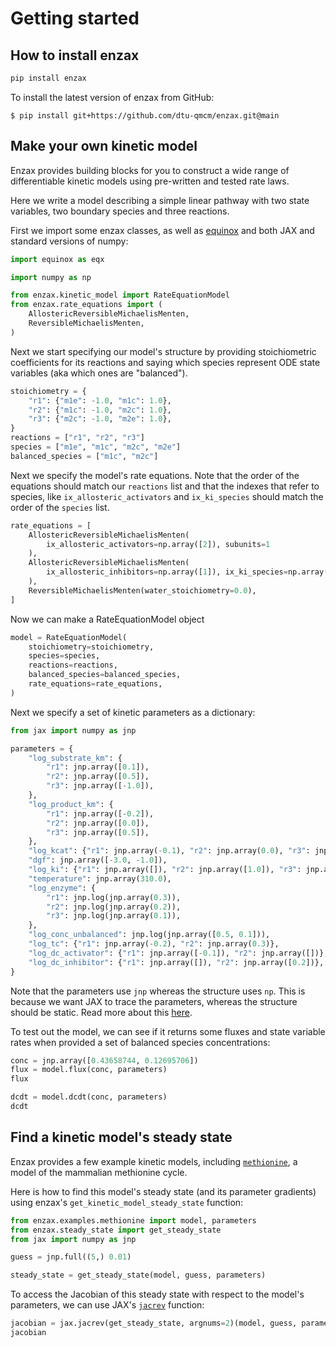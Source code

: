 # Getting started

## How to install enzax

```sh
pip install enzax
```

To install the latest version of enzax from GitHub:

```
$ pip install git+https://github.com/dtu-qmcm/enzax.git@main
```

## Make your own kinetic model

Enzax provides building blocks for you to construct a wide range of differentiable kinetic models using pre-written and tested rate laws.

Here we write a model describing a simple linear pathway with two state variables, two boundary species and three reactions.

First we import some enzax classes, as well as [equinox](https://github.com/patrick-kidger/equinox) and both JAX and standard versions of numpy:

```python
import equinox as eqx

import numpy as np

from enzax.kinetic_model import RateEquationModel
from enzax.rate_equations import (
    AllostericReversibleMichaelisMenten,
    ReversibleMichaelisMenten,
)

```

Next we start specifying our model's structure by providing stoichiometric coefficients for its reactions and saying which species represent ODE state variables (aka which ones are "balanced").

```python
stoichiometry = {
    "r1": {"m1e": -1.0, "m1c": 1.0},
    "r2": {"m1c": -1.0, "m2c": 1.0},
    "r3": {"m2c": -1.0, "m2e": 1.0},
}
reactions = ["r1", "r2", "r3"]
species = ["m1e", "m1c", "m2c", "m2e"]
balanced_species = ["m1c", "m2c"]
```

Next we specify the model's rate equations. Note that the order of the equations should match our `reactions` list and that the indexes that refer to species, like `ix_allosteric_activators` and `ix_ki_species` should match the order of the `species` list.

```python
rate_equations = [
    AllostericReversibleMichaelisMenten(
        ix_allosteric_activators=np.array([2]), subunits=1
    ),
    AllostericReversibleMichaelisMenten(
        ix_allosteric_inhibitors=np.array([1]), ix_ki_species=np.array([1])
    ),
    ReversibleMichaelisMenten(water_stoichiometry=0.0),
]
```

Now we can make a RateEquationModel object

```python
model = RateEquationModel(
    stoichiometry=stoichiometry,
    species=species,
    reactions=reactions,
    balanced_species=balanced_species,
    rate_equations=rate_equations,
)

```

Next we specify a set of kinetic parameters as a dictionary:

```python
from jax import numpy as jnp

parameters = {
    "log_substrate_km": {
        "r1": jnp.array([0.1]),
        "r2": jnp.array([0.5]),
        "r3": jnp.array([-1.0]),
    },
    "log_product_km": {
        "r1": jnp.array([-0.2]),
        "r2": jnp.array([0.0]),
        "r3": jnp.array([0.5]),
    },
    "log_kcat": {"r1": jnp.array(-0.1), "r2": jnp.array(0.0), "r3": jnp.array(0.1)},
    "dgf": jnp.array([-3.0, -1.0]),
    "log_ki": {"r1": jnp.array([]), "r2": jnp.array([1.0]), "r3": jnp.array([])},
    "temperature": jnp.array(310.0),
    "log_enzyme": {
        "r1": jnp.log(jnp.array(0.3)),
        "r2": jnp.log(jnp.array(0.2)),
        "r3": jnp.log(jnp.array(0.1)),
    },
    "log_conc_unbalanced": jnp.log(jnp.array([0.5, 0.1])),
    "log_tc": {"r1": jnp.array(-0.2), "r2": jnp.array(0.3)},
    "log_dc_activator": {"r1": jnp.array([-0.1]), "r2": jnp.array([])},
    "log_dc_inhibitor": {"r1": jnp.array([]), "r2": jnp.array([0.2])},
}
```

Note that the parameters use `jnp` whereas the structure uses `np`. This is because we want JAX to trace the parameters, whereas the structure should be static. Read more about this [here](https://jax.readthedocs.io/en/latest/notebooks/thinking_in_jax.html#static-vs-traced-operations).

To test out the model, we can see if it returns some fluxes and state variable rates when provided a set of balanced species concentrations:

```python
conc = jnp.array([0.43658744, 0.12695706])
flux = model.flux(conc, parameters)
flux
```

```python
dcdt = model.dcdt(conc, parameters)
dcdt
```

## Find a kinetic model's steady state

Enzax provides a few example kinetic models, including [`methionine`](https://github.com/dtu-qmcm/enzax/blob/main/src/enzax/examples/methionine.py), a model of the mammalian methionine cycle.

Here is how to find this model's steady state (and its parameter gradients) using enzax's `get_kinetic_model_steady_state` function:

```python
from enzax.examples.methionine import model, parameters
from enzax.steady_state import get_steady_state
from jax import numpy as jnp

guess = jnp.full((5,) 0.01)

steady_state = get_steady_state(model, guess, parameters)
```

To access the Jacobian of this steady state with respect to the model's parameters, we can use JAX's [`jacrev`](https://jax.readthedocs.io/en/latest/_autosummary/jax.jacrev.html) function:

```python
jacobian = jax.jacrev(get_steady_state, argnums=2)(model, guess, parameters)
jacobian
```
